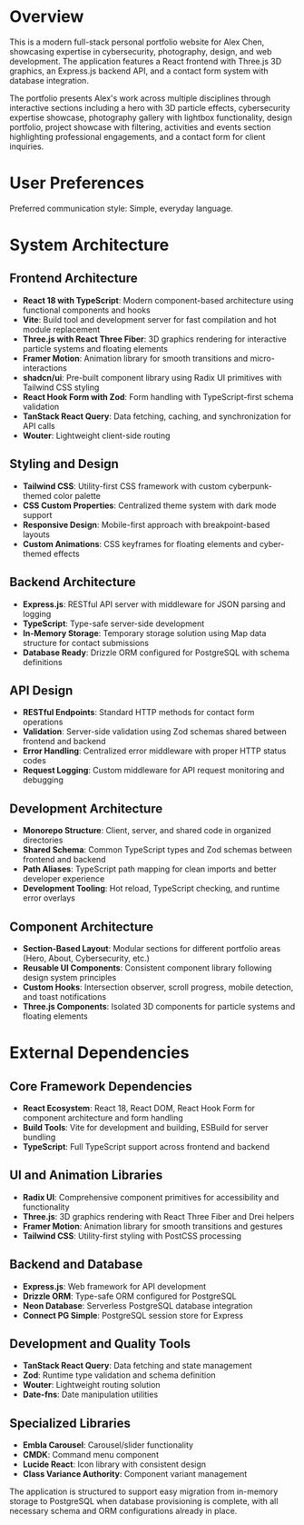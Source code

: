 # Overview

This is a modern full-stack personal portfolio website for Alex Chen, showcasing expertise in cybersecurity, photography, design, and web development. The application features a React frontend with Three.js 3D graphics, an Express.js backend API, and a contact form system with database integration.

The portfolio presents Alex's work across multiple disciplines through interactive sections including a hero with 3D particle effects, cybersecurity expertise showcase, photography gallery with lightbox functionality, design portfolio, project showcase with filtering, activities and events section highlighting professional engagements, and a contact form for client inquiries.

# User Preferences

Preferred communication style: Simple, everyday language.

# System Architecture

## Frontend Architecture
- **React 18 with TypeScript**: Modern component-based architecture using functional components and hooks
- **Vite**: Build tool and development server for fast compilation and hot module replacement
- **Three.js with React Three Fiber**: 3D graphics rendering for interactive particle systems and floating elements
- **Framer Motion**: Animation library for smooth transitions and micro-interactions
- **shadcn/ui**: Pre-built component library using Radix UI primitives with Tailwind CSS styling
- **React Hook Form with Zod**: Form handling with TypeScript-first schema validation
- **TanStack React Query**: Data fetching, caching, and synchronization for API calls
- **Wouter**: Lightweight client-side routing

## Styling and Design
- **Tailwind CSS**: Utility-first CSS framework with custom cyberpunk-themed color palette
- **CSS Custom Properties**: Centralized theme system with dark mode support
- **Responsive Design**: Mobile-first approach with breakpoint-based layouts
- **Custom Animations**: CSS keyframes for floating elements and cyber-themed effects

## Backend Architecture
- **Express.js**: RESTful API server with middleware for JSON parsing and logging
- **TypeScript**: Type-safe server-side development
- **In-Memory Storage**: Temporary storage solution using Map data structure for contact submissions
- **Database Ready**: Drizzle ORM configured for PostgreSQL with schema definitions

## API Design
- **RESTful Endpoints**: Standard HTTP methods for contact form operations
- **Validation**: Server-side validation using Zod schemas shared between frontend and backend
- **Error Handling**: Centralized error middleware with proper HTTP status codes
- **Request Logging**: Custom middleware for API request monitoring and debugging

## Development Architecture
- **Monorepo Structure**: Client, server, and shared code in organized directories
- **Shared Schema**: Common TypeScript types and Zod schemas between frontend and backend
- **Path Aliases**: TypeScript path mapping for clean imports and better developer experience
- **Development Tooling**: Hot reload, TypeScript checking, and runtime error overlays

## Component Architecture
- **Section-Based Layout**: Modular sections for different portfolio areas (Hero, About, Cybersecurity, etc.)
- **Reusable UI Components**: Consistent component library following design system principles
- **Custom Hooks**: Intersection observer, scroll progress, mobile detection, and toast notifications
- **Three.js Components**: Isolated 3D components for particle systems and floating elements

# External Dependencies

## Core Framework Dependencies
- **React Ecosystem**: React 18, React DOM, React Hook Form for component architecture and form handling
- **Build Tools**: Vite for development and building, ESBuild for server bundling
- **TypeScript**: Full TypeScript support across frontend and backend

## UI and Animation Libraries
- **Radix UI**: Comprehensive component primitives for accessibility and functionality
- **Three.js**: 3D graphics rendering with React Three Fiber and Drei helpers
- **Framer Motion**: Animation library for smooth transitions and gestures
- **Tailwind CSS**: Utility-first styling with PostCSS processing

## Backend and Database
- **Express.js**: Web framework for API development
- **Drizzle ORM**: Type-safe ORM configured for PostgreSQL
- **Neon Database**: Serverless PostgreSQL database integration
- **Connect PG Simple**: PostgreSQL session store for Express

## Development and Quality Tools
- **TanStack React Query**: Data fetching and state management
- **Zod**: Runtime type validation and schema definition
- **Wouter**: Lightweight routing solution
- **Date-fns**: Date manipulation utilities

## Specialized Libraries
- **Embla Carousel**: Carousel/slider functionality
- **CMDK**: Command menu component
- **Lucide React**: Icon library with consistent design
- **Class Variance Authority**: Component variant management

The application is structured to support easy migration from in-memory storage to PostgreSQL when database provisioning is complete, with all necessary schema and ORM configurations already in place.